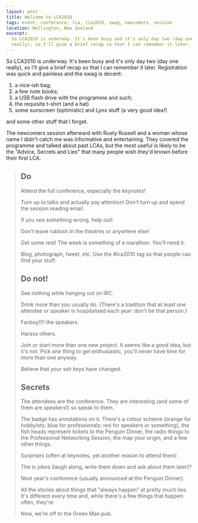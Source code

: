 ```yaml
---
layout: post
title: Welcome to LCA2010
tags: event, conference, lca, lca2010, swag, newcomers, session
location: Wellington, New Zealand
excerpt: 
  So LCA2010 is underway. It's been busy and it's only day two (day one
  really), so I'll give a brief recap so that I can remember it later.
---
```


So LCA2010 is underway. It's been busy and it's only day two (day one really),
so I'll give a brief recap so that I can remember it later. Registration was
quick and painless and the swag is decent:

1. a nice-ish bag;
2. a few note books;
3. a USB flash drive with the programme and such;
4. the requisite t-shirt (and a hat)
5. some sunscreen (optimistic) and Lynx stuff (a very good idea!)

and some other stuff that I forget.

The newcomers session afterward with Rusty Russell and a woman whose name I
didn't catch me was informative and entertaining. They covered the programme
and talked about past LCAs, but the most useful is likely to be the "Advice,
Secrets and Lies" that many people wish they'd known before their first LCA.

> Do
> --
> 
> Attend the full conference, especially the keynotes!
> 
> Turn up to talks and actually pay attention! Don't turn up and spend the
> session reading email.
> 
> If you see something wrong, help out!
> 
> Don't leave rubbish in the theatres or anywhere else!
> 
> Get some rest! The week is something of a marathon. You'll need it.
> 
> Blog, photograph, tweet, etc. Use the #lca2010 tag so that people can find
> your stuff.
> 
> Do not!
> ------
> 
> See nothing while hanging out on IRC.
> 
> Drink more than you usually do. (There's a tradition that at least one
> attendee or speaker is hospitalised each year: don't be that person.)
> 
> Fanboy!!!! the speakers.
> 
> Harass others.
> 
> Join or start more than one new project. It seems like a good idea, but it's
> not. Pick *one* thing to get enthusiastic, you'll never have time for more
> than one anyway.
> 
> Believe that your ssh keys have changed.
> 
> Secrets
> -------
> 
> The attendees are the conference. They are interesting (and some of them are
> speakers!) so speak to them.
> 
> The badge has annotations on it. There's a colour scheme (orange for
> hobbyists; blue for professionals; red for speakers or something), the fish
> heads represent tickets to the Penguin Dinner, the radio thingo to the
> Professional Networking Session, the map your origin, and a few other
> things.
> 
> Surprises (often at keynotes, yet another reason to attend them)
> 
> The in jokes (laugh along, write them down and ask about them later)?
> 
> Next year's conference (usually announced at the Penguin Dinner).
> 
> All the stories about things that "always happen" at pretty much lies. It's
> different every time and, while there's a few things that happen often, they're 
> 
> Now, we're off to the Green Man pub.
